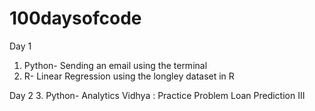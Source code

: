 # 100daysofcode

Day 1 
1. Python- Sending an email using the terminal 
2. R- Linear Regression using the longley dataset in R


Day 2
3. Python- Analytics Vidhya : Practice Problem Loan Prediction III

